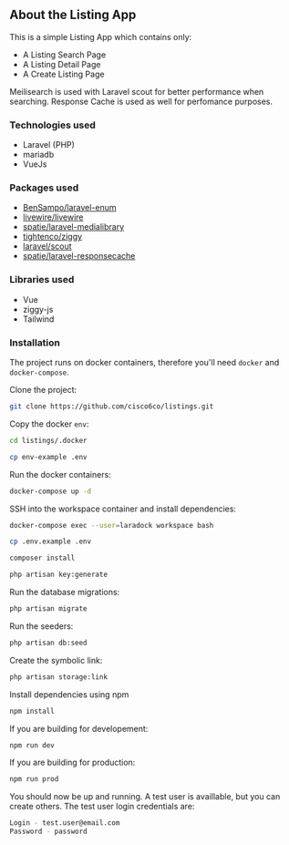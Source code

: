 ## About the Listing App

This is a simple Listing App which contains only:

- A Listing Search Page
- A Listing Detail Page
- A Create Listing Page

Meilisearch is used with Laravel scout for better performance when searching.
Response Cache is used as well for perfomance purposes.

### Technologies used

- Laravel (PHP)
- mariadb
- VueJs

### Packages used

- [BenSampo/laravel-enum](https://github.com/bensampo/laravel-enum)
- [livewire/livewire](https://github.com/livewire/livewire)
- [spatie/laravel-medialibrary](https://github.com/spatie/laravel-medialibrary)
- [tightenco/ziggy](https://github.com/tightenco/ziggy)
- [laravel/scout](https://github.com/laravel/scout)
- [spatie/laravel-responsecache](https://github.com/spatie/laravel-responsecache)

### Libraries used

- Vue
- ziggy-js
- Tailwind

### Installation

The project runs on docker containers, therefore you'll need ```docker``` and ```docker-compose```.

Clone the project:

```bash
git clone https://github.com/cisco6co/listings.git
```

Copy the docker ```env```:

```bash
cd listings/.docker
```

```bash
cp env-example .env
```

Run the docker containers:

```bash
docker-compose up -d
```

SSH into the workspace container and install dependencies:

```bash
docker-compose exec --user=laradock workspace bash
```

```bash
cp .env.example .env
```

```bash
composer install
```

```bash
php artisan key:generate
```

Run the database migrations:

```bash
php artisan migrate
```

Run the seeders:
```bash
php artisan db:seed
```

Create the symbolic link:
```bash
php artisan storage:link
```

Install dependencies using npm

```bash
npm install
```

If you are building for developement:

```bash
npm run dev
```

If you are building for production:

```bash
npm run prod
```

You should now be up and running. A test user is availlable, but you can create others. The test user login credentials are:

```bash
Login - test.user@email.com 
Password - password
```
